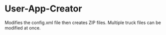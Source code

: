 # User-App-Creator
Modifies the config.xml file then creates ZIP files. Multiple truck files can be modified at once.
